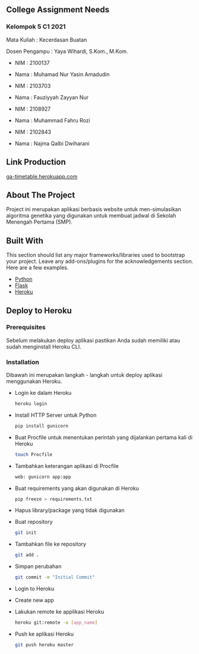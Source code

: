 ## College Assignment Needs

### Kelompok 5 C1 2021

Mata Kuliah : Kecerdasan Buatan

Dosen Pengampu : Yaya Wihardi, S.Kom., M.Kom.

- NIM : 2100137
- Nama : Muhamad Nur Yasin Amadudin

- NIM : 2103703
- Nama : Fauziyyah Zayyan Nur

- NIM : 2108927
- Nama : Muhammad Fahru Rozi

- NIM : 2102843
- Nama : Najma Qalbi Dwiharani

## Link Production

[ga-timetable.herokuapp.com](https://ga-timetable.herokuapp.com/)

## About The Project

Project ini merupakan aplikasi berbasis website untuk men-simulasikan algoritma genetika yang digunakan untuk membuat jadwal di Sekolah Menengah Pertama (SMP).

## Built With

This section should list any major frameworks/libraries used to bootstrap your project. Leave any add-ons/plugins for the acknowledgements section. Here are a few examples.

* [Python](https://www.python.org/)
* [Flask](https://flask.palletsprojects.com/en/2.2.x/)
* [Heroku](https://www.heroku.com/)

## Deploy to Heroku

### Prerequisites

Sebelum melakukan deploy aplikasi pastikan Anda sudah memiliki atau sudah menginstall Heroku CLI.

### Installation

Dibawah ini merupakan langkah - langkah untuk deploy aplikasi menggunakan Heroku.

- Login ke dalam Heroku

   ```sh
   heroku login
   ```

- Install HTTP Server untuk Python

   ```sh
   pip install gunicorn
   ```

- Buat Procfile untuk menentukan perintah yang dijalankan pertama kali di Heroku

   ```sh
   touch Procfile
   ```

- Tambahkan keterangan aplikasi di Procfile

   ```sh
   web: gunicorn app:app
   ```

- Buat requirements yang akan digunakan di Heroku

   ```sh
   pip freeze > requirements.txt
   ```

- Hapus library/package yang tidak digunakan

- Buat repository

   ```sh
   git init
   ```

- Tambahkan file ke repository

   ```sh
   git add .
   ```

- Simpan perubahan

   ```sh
   git commit -m "Initial Commit"
   ```

- Login to Heroku

- Create new app

- Lakukan remote ke applikasi Heroku

   ```sh
   heroku git:remote -a [app_name]
   ```

- Push ke aplikasi Heroku

   ```sh
   git push heroku master
   ```